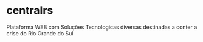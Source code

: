 # centralrs
 Plataforma WEB com Soluções Tecnologicas diversas destinadas a conter a crise do Rio Grande do Sul
